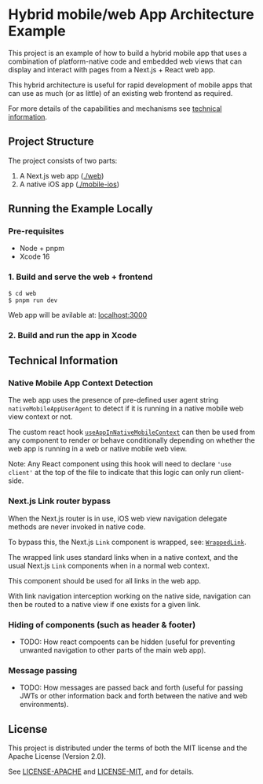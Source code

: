 # Hybrid mobile/web App Architecture Example

This project is an example of how to build a hybrid mobile app that uses a combination of platform-native code and embedded web views that can display and interact with pages from a Next.js + React web app.

This hybrid architecture is useful for rapid development of mobile apps that can use as much (or as little) of an existing web frontend as required.

For more details of the capabilities and mechanisms see [technical information](#technical-information).

## Project Structure

The project consists of two parts:

1. A Next.js web app ([./web](./web))
2. A native iOS app ([./mobile-ios](./mobile-ios))

## Running the Example Locally

### Pre-requisites

* Node + pnpm
* Xcode 16

### 1. Build and serve the web + frontend

```
$ cd web
$ pnpm run dev 
```

Web app will be avilable at: [localhost:3000](http://localhost:3000)

### 2. Build and run the app in Xcode


## Technical Information

### Native Mobile App Context Detection

The web app uses the presence of pre-defined user agent string `nativeMobileAppUserAgent` to detect if it is running in a native mobile web view context or not.

The custom react hook [`useAppInNativeMobileContext`](./web/src/hooks/useAppInNativeMobileContext.ts) can then be used from any component to render or behave conditionally depending on whether the web app is running in a web or native mobile web view.

Note: Any React component using this hook will need to declare `'use client'` at the top of the file to indicate that this logic can only run client-side.

### Next.js Link router bypass

When the Next.js router is in use, iOS web view navigation delegate methods are never invoked in native code.

To bypass this, the Next.js `Link` component is wrapped, see: [`WrappedLink`](./web/src/components/WrappedLink/WrappedLink.tsx).

The wrapped link uses standard links when in a native context, and the usual Next.js `Link` components when in a normal web context.

This component should be used for all links in the web app.

With link navigation interception working on the native side, navigation can then be routed to a native view if one exists for a given link.

### Hiding of components (such as header & footer)

* TODO: How react compoents can be hidden (useful for preventing unwanted navigation to other parts of the main web app).

### Message passing

* TODO: How messages are passed back and forth (useful for passing JWTs or other information back and forth between the native and web environments).


## License

This project is distributed under the terms of both the MIT license and the
Apache License (Version 2.0).

See [LICENSE-APACHE](LICENSE-APACHE) and [LICENSE-MIT](LICENSE-MIT), and for
details.
